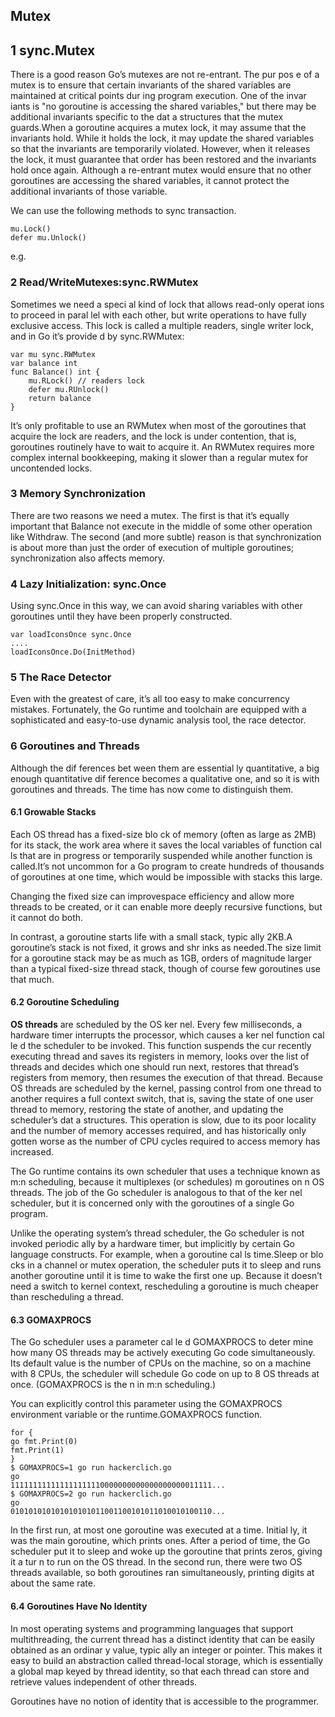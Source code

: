 ## Mutex

## 1 sync.Mutex
There is a good reason Go’s mutexes are not re-entrant. The pur pos e of a mutex is to ensure
that certain invariants of the shared variables are maintained at critical points dur ing program
execution. One of the invar iants is "no goroutine is accessing the shared variables," but there
may be additional invariants specific to the dat a structures that the mutex guards.When a
goroutine acquires a mutex lock, it may assume that the invariants hold. While it holds the
lock, it may update the shared variables so that the invariants are temporarily violated.
However, when it releases the lock, it must guarantee that order has been restored and the
invariants hold once again. Although a re-entrant mutex would ensure that no other
goroutines are accessing the shared variables, it cannot protect the additional invariants of
those variable.

We can use the following methods to sync transaction.
```
mu.Lock()
defer mu.Unlock()
```

e.g.



### 2 Read/WriteMutexes:sync.RWMutex
Sometimes we need a speci al kind of lock that allows read-only operat ions to
proceed in paral lel with each other, but write operations to have fully exclusive access. This
lock is called a multiple readers, single writer lock, and in Go it’s provide d by sync.RWMutex:

```
var mu sync.RWMutex
var balance int
func Balance() int {
    mu.RLock() // readers lock
    defer mu.RUnlock()
    return balance
}
```

It’s only profitable to use an RWMutex when most of the goroutines that acquire the lock are
readers, and the lock is under contention, that is, goroutines routinely have to wait to acquire
it. An RWMutex requires more complex internal bookkeeping, making it slower than a regular
mutex for uncontended locks.

### 3 Memory Synchronization
There are two reasons we need a
mutex. The first is that it’s equally important that Balance not execute in the middle of some
other operation like Withdraw. The second (and more subtle) reason is that synchronization
is about more than just the order of execution of multiple goroutines; synchronization also
affects memory.

### 4 Lazy Initialization: sync.Once
Using sync.Once in this way, we can avoid sharing variables with other goroutines until they have
 been properly constructed.
 ```
 var loadIconsOnce sync.Once
 ....
 loadIconsOnce.Do(InitMethod)
 ```

 ### 5 The Race Detector
Even with the greatest of care, it’s all too easy to make concurrency mistakes. Fortunately, the
Go runtime and toolchain are equipped with a sophisticated and easy-to-use dynamic analysis
tool, the race detector.

### 6 Goroutines and Threads
Although the dif ferences bet ween them are essential
ly quantitative, a big enough quantitative dif ference becomes a qualitative one, and so it is
with goroutines and threads. The time has now come to distinguish them.

#### 6.1 Growable Stacks
Each OS thread has a fixed-size blo ck of memory (often as large as 2MB) for its stack, the work
area where it saves the local variables of function cal ls that are in progress or temporarily
suspended while another function is called.It’s not uncommon for a Go program to create hundreds
of thousands of goroutines at one time, which would be impossible with stacks this large.

Changing the fixed size can improvespace efficiency and allow more threads to be created, or it
can enable more deeply recursive functions, but it cannot do both.

In contrast, a goroutine starts life with a small stack, typic ally 2KB.A goroutine’s stack is
not fixed, it grows and shr inks as needed.The size limit for a goroutine stack may be as much
as 1GB, orders of magnitude larger than a typical fixed-size thread stack, though of course
few goroutines use that much.

#### 6.2 Goroutine Scheduling
**OS threads** are scheduled by the OS ker nel. Every few milliseconds, a hardware timer interrupts
the processor, which causes a ker nel function cal le d the scheduler to be invoked. This
function suspends the cur recently executing thread and saves its registers in memory, looks over
the list of threads and decides which one should run next, restores that thread’s registers from
memory, then resumes the execution of that thread. Because OS threads are scheduled by the
kernel, passing control from one thread to another requires a full context switch, that is, saving
the state of one user thread to memory, restoring the state of another, and updating the
scheduler’s dat a structures. This operation is slow, due to its poor locality and the number of
memory accesses required, and has historically only gotten worse as the number of CPU cycles
required to access memory has increased.

The Go runtime contains its own scheduler that uses a technique known as m:n scheduling,
because it multiplexes (or schedules) m goroutines on n OS threads. The job of the Go
scheduler is analogous to that of the ker nel scheduler, but it is concerned only with the
goroutines of a single Go program.

Unlike the operating system’s thread scheduler, the Go scheduler is not invoked periodic ally
by a hardware timer, but implicitly by certain Go language constructs. For example, when a
goroutine cal ls time.Sleep or blo cks in a channel or mutex operation, the scheduler puts it to
sleep and runs another goroutine until it is time to wake the first one up. Because it doesn’t
need a switch to kernel context, rescheduling a goroutine is much cheaper than rescheduling a
thread.

#### 6.3 GOMAXPROCS
The Go scheduler uses a parameter cal le d GOMAXPROCS to deter mine how many OS threads
may be actively executing Go code simultaneously. Its default value is the number of CPUs on
the machine, so on a machine with 8 CPUs, the scheduler will schedule Go code on up to 8 OS
threads at once. (GOMAXPROCS is the n in m:n scheduling.)

You can explicitly control this parameter using the GOMAXPROCS environment variable or the
runtime.GOMAXPROCS function.

```
for {
go fmt.Print(0)
fmt.Print(1)
}
$ GOMAXPROCS=1 go run hackerclich.go
go
111111111111111111110000000000000000000011111...
$ GOMAXPROCS=2 go run hackerclich.go
go
010101010101010101011001100101011010010100110...
```
In the first run, at most one goroutine was executed at a time. Initial ly, it was the main
goroutine, which prints ones. After a period of time, the Go scheduler put it to sleep and woke
up the goroutine that prints zeros, giving it a tur n to run on the OS thread. In the second run,
there were two OS threads available, so both goroutines ran simultaneously, printing digits at
about the same rate.

#### 6.4 Goroutines Have No Identity
In most operating systems and programming languages that support multithreading, the current
thread has a distinct identity that can be easily obtained as an ordinar y value, typic ally an
integer or pointer. This makes it easy to build an abstraction called thread-local storage, which
is essentially a global map keyed by thread identity, so that each thread can store and retrieve
values independent of other threads.

Goroutines have no notion of identity that is accessible to the programmer.
